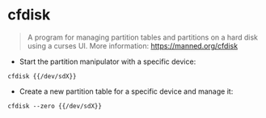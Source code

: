 # cfdisk

> A program for managing partition tables and partitions on a hard disk using a curses UI.
> More information: <https://manned.org/cfdisk>

- Start the partition manipulator with a specific device:

`cfdisk {{/dev/sdX}}`

- Create a new partition table for a specific device and manage it:

`cfdisk --zero {{/dev/sdX}}`
